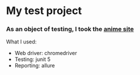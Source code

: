 <h1>My test project</h1>
<h3>As an object of testing, I took the <a href='https://smotret-anime.online/'>anime site</a></h3>

What I used:
<ul>
<li>Web driver: chromedriver</li>
<li>Testing: junit 5</li>
<li>Reporting: allure</li>
</ul>
